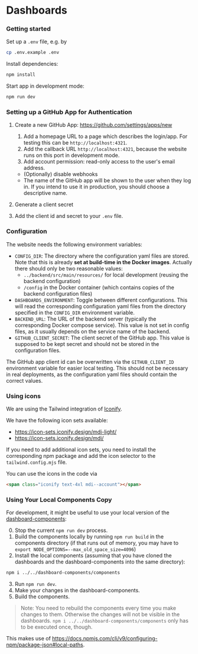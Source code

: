 # Dashboards

### Getting started

Set up a `.env` file, e.g. by

```bash
cp .env.example .env
```

Install dependencies:

```bash
npm install
```

Start app in development mode:

```bash
npm run dev
```

### Setting up a GitHub App for Authentication

1. Create a new GitHub App: https://github.com/settings/apps/new

    1. Add a homepage URL to a page which describes the login/app. For testing this can be `http://localhost:4321`.
    2. Add the callback URL `http://localhost:4321`, because the website runs on this port in development mode.
    3. Add account permission: read-only access to the user's email address.

    - (Optionally) disable webhooks
    - The name of the GitHub app will be shown to the user when they log in.
      If you intend to use it in production, you should choose a descriptive name.

2. Generate a client secret
3. Add the client id and secret to your `.env` file.

### Configuration

The website needs the following environment variables:

- `CONFIG_DIR`: The directory where the configuration yaml files are stored.
  Note that this is already **set at build-time in the Docker images**.
  Actually there should only be two reasonable values:
    - `../backend/src/main/resources/` for local development (reusing the backend configuration)
    - `/config` in the Docker container (which contains copies of the backend configuration files)
- `DASHBOARDS_ENVIRONMENT`: Toggle between different configurations.
  This will read the corresponding configuration yaml files from the directory specified in the `CONFIG_DIR` environment
  variable.
- `BACKEND_URL`: The URL of the backend server (typically the corresponding Docker compose service).
  This value is not set in config files, as it usually depends on the service name of the backend.
- `GITHUB_CLIENT_SECRET`: The client secret of the GitHub app.
  This value is supposed to be kept secret and should not be stored in the configuration files.

The GitHub app client id can be overwritten via the `GITHUB_CLIENT_ID` environment variable for easier local testing.
This should not be necessary in real deployments, as the configuration yaml files should contain the correct values.

### Using icons

We are using the Tailwind integration of [Iconify](https://iconify.design/docs/usage/css/tailwind/).

We have the following icon sets available:

- https://icon-sets.iconify.design/mdi-light/
- https://icon-sets.iconify.design/mdi/

If you need to add additional icon sets,
you need to install the corresponding npm package
and add the icon selector to the `tailwind.config.mjs` file.

You can use the icons in the code via

```html
<span class="iconify text-4xl mdi--account"></span>
```

### Using Your Local Components Copy

For development, it might be useful to use your local version of the
[dashboard-components](https://github.com/GenSpectrum/dashboard-components):

0. Stop the current `npm run dev` process.
1. Build the components locally by running `npm run build` in the components directory (if that runs out of memory, you may have to `export NODE_OPTIONS=--max_old_space_size=4096`)
2. Install the local components
   (assuming that you have cloned the dashboards and the dashboard-components into the same directory):

```bash
npm i ../../dashboard-components/components
```

3. Run `npm run dev`.
4. Make your changes in the dashboard-components.
5. Build the components.

> Note: You need to rebuild the components every time you make changes to them.
> Otherwise the changes will not be visible in the dashboards.
> `npm i ../../dashboard-components/components` only has to be executed once, though.

This makes use of https://docs.npmjs.com/cli/v9/configuring-npm/package-json#local-paths.
